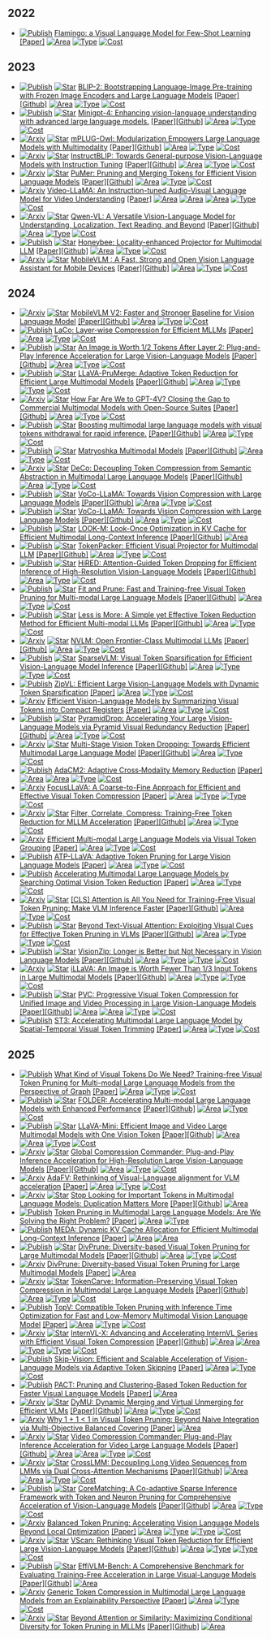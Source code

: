 
## 2022

*  [![Publish](https://img.shields.io/badge/NeurIPS-2022-blue)]() [Flamingo: a Visual Language Model for Few-Shot Learning](https://arxiv.org/abs/2204.14198)
[[Paper]](https://arxiv.org/abs/2204.14198) [![Area](https://img.shields.io/badge/Image_LLM-purple)]() [![Type](https://img.shields.io/badge/Query_Based-green)]() [![Cost](https://img.shields.io/badge/Need_Training-yellow)]()

## 2023

*  [![Publish](https://img.shields.io/badge/ICML-2023-blue)]() [![Star](https://img.shields.io/github/stars/projects/blip2.svg?style=social&label=Star)](https://github.com/projects/blip2) [BLIP-2: Bootstrapping Language-Image Pre-training with Frozen Image Encoders and Large Language Models](https://arxiv.org/abs/2301.12597)
[[Paper]](https://arxiv.org/abs/2301.12597)[[Github]](https://github.com/salesforce/LAVIS/tree/main/projects/blip2) [![Area](https://img.shields.io/badge/Image_LLM-purple)]() [![Type](https://img.shields.io/badge/Query_Based-green)]() [![Cost](https://img.shields.io/badge/Need_Training-yellow)]()
*  [![Publish](https://img.shields.io/badge/ICLR-2024-blue)]() [![Star](https://img.shields.io/github/stars/Vision-CAIR/MiniGPT-4.svg?style=social&label=Star)](https://github.com/Vision-CAIR/MiniGPT-4) [Minigpt-4: Enhancing vision-language understanding with advanced large language models.](https://arxiv.org/abs/2304.10592)
[[Paper]](https://arxiv.org/abs/2304.10592)[[Github]](https://github.com/Vision-CAIR/MiniGPT-4) [![Area](https://img.shields.io/badge/Image_LLM-purple)]() [![Type](https://img.shields.io/badge/Query_Based-green)]() [![Cost](https://img.shields.io/badge/Need_Training-yellow)]()
*  [![Arxiv](https://img.shields.io/badge/arXiv-2023\.04-red)]() [![Star](https://img.shields.io/github/stars/X-PLUG/mPLUG-Owl.svg?style=social&label=Star)](https://github.com/X-PLUG/mPLUG-Owl) [mPLUG-Owl: Modularization Empowers Large Language Models with Multimodality](https://arxiv.org/abs/2304.14178)
[[Paper]](https://arxiv.org/abs/2304.14178)[[Github]](https://github.com/X-PLUG/mPLUG-Owl) [![Area](https://img.shields.io/badge/Image_LLM-purple)]() [![Type](https://img.shields.io/badge/Query_Based-green)]() [![Cost](https://img.shields.io/badge/Need_Training-yellow)]()
*  [![Arxiv](https://img.shields.io/badge/arXiv-2023\.05-red)]() [![Star](https://img.shields.io/github/stars/projects/instructblip.svg?style=social&label=Star)](https://github.com/projects/instructblip) [InstructBLIP: Towards General-purpose Vision-Language Models with Instruction Tuning](https://arxiv.org/abs/2305.06500)
[[Paper]](https://arxiv.org/abs/2305.06500)[[Github]](https://github.com/salesforce/LAVIS/tree/main/projects/instructblip) [![Area](https://img.shields.io/badge/Image_LLM-purple)]() [![Type](https://img.shields.io/badge/Query_Based-green)]() [![Cost](https://img.shields.io/badge/Need_Training-yellow)]()
*  [![Arxiv](https://img.shields.io/badge/arXiv-2023\.05-red)]() [![Star](https://img.shields.io/github/stars/csarron/PuMer.svg?style=social&label=Star)](https://github.com/csarron/PuMer) [PuMer: Pruning and Merging Tokens for Efficient Vision Language Models](https://arxiv.org/abs/2305.17530)
[[Paper]](https://arxiv.org/abs/2305.17530)[[Github]](https://github.com/csarron/PuMer) [![Area](https://img.shields.io/badge/Image_LLM-purple)]() [![Type](https://img.shields.io/badge/Similarity_based-green)]() [![Cost](https://img.shields.io/badge/Need_Training-yellow)]()
*  [![Arxiv](https://img.shields.io/badge/arXiv-2023\.06-red)]() [Video-LLaMA: An Instruction-tuned Audio-Visual Language Model for Video Understanding](https://arxiv.org/abs/2306.02858)
[[Paper]](https://arxiv.org/abs/2306.02858) [![Area](https://img.shields.io/badge/Audio_LLM-purple)]() [![Area](https://img.shields.io/badge/Image_LLM-purple)]() [![Area](https://img.shields.io/badge/Video_LLM-purple)]() [![Type](https://img.shields.io/badge/Query_Based-green)]() [![Cost](https://img.shields.io/badge/Need_Training-yellow)]()
*  [![Arxiv](https://img.shields.io/badge/arXiv-2023\.08-red)]() [![Star](https://img.shields.io/github/stars/QwenLM/Qwen-VL.svg?style=social&label=Star)](https://github.com/QwenLM/Qwen-VL) [Qwen-VL: A Versatile Vision-Language Model for Understanding, Localization, Text Reading, and Beyond](https://arxiv.org/abs/2308.12966)
[[Paper]](https://arxiv.org/abs/2308.12966)[[Github]](https://github.com/QwenLM/Qwen-VL) [![Area](https://img.shields.io/badge/Image_LLM-purple)]() [![Type](https://img.shields.io/badge/Query_Based-green)]() [![Cost](https://img.shields.io/badge/Need_Training-yellow)]()
*  [![Publish](https://img.shields.io/badge/CVPR-2024-blue)]() [![Star](https://img.shields.io/github/stars/khanrc/honeybee?tab=readme-ov-file.svg?style=social&label=Star)](https://github.com/khanrc/honeybee?tab=readme-ov-file) [Honeybee: Locality-enhanced Projector for Multimodal LLM](https://arxiv.org/abs/2312.06742)
[[Paper]](https://arxiv.org/abs/2312.06742)[[Github]](https://github.com/khanrc/honeybee?tab=readme-ov-file) [![Area](https://img.shields.io/badge/Image_LLM-purple)]() [![Type](https://img.shields.io/badge/Transformation_Based-green)]() [![Cost](https://img.shields.io/badge/Need_Training-yellow)]()
*  [![Arxiv](https://img.shields.io/badge/arXiv-2023\.12-red)]() [![Star](https://img.shields.io/github/stars/Meituan-AutoML/MobileVLM.svg?style=social&label=Star)](https://github.com/Meituan-AutoML/MobileVLM) [MobileVLM : A Fast, Strong and Open Vision Language Assistant for Mobile Devices](https://arxiv.org/abs/2312.16886)
[[Paper]](https://arxiv.org/abs/2312.16886)[[Github]](https://github.com/Meituan-AutoML/MobileVLM) [![Area](https://img.shields.io/badge/Image_LLM-purple)]() [![Type](https://img.shields.io/badge/Transformation_Based-green)]() [![Cost](https://img.shields.io/badge/Need_Training-yellow)]()

## 2024

*  [![Arxiv](https://img.shields.io/badge/arXiv-2024\.02-red)]() [![Star](https://img.shields.io/github/stars/Meituan-AutoML/MobileVLM.svg?style=social&label=Star)](https://github.com/Meituan-AutoML/MobileVLM) [MobileVLM V2: Faster and Stronger Baseline for Vision Language Model](https://arxiv.org/abs/2402.03766)
[[Paper]](https://arxiv.org/abs/2402.03766)[[Github]](https://github.com/Meituan-AutoML/MobileVLM) [![Area](https://img.shields.io/badge/Image_LLM-purple)]() [![Type](https://img.shields.io/badge/Transformation_Based-green)]() [![Cost](https://img.shields.io/badge/Need_Training-yellow)]()
*  [![Publish](https://img.shields.io/badge/EMNLP_Findings-2024-blue)]() [LaCo: Layer-wise Compression for Efficient MLLMs](https://arxiv.org/abs/2402.11187)
[[Paper]](https://arxiv.org/abs/2402.11187) [![Area](https://img.shields.io/badge/Image_LLM-purple)]() [![Type](https://img.shields.io/badge/Transformation_Based-green)]() [![Cost](https://img.shields.io/badge/Need_Training-yellow)]()
*  [![Publish](https://img.shields.io/badge/ECCV_Oral-2024-blue)]() [![Star](https://img.shields.io/github/stars/pkunlp-icler/FastV.svg?style=social&label=Star)](https://github.com/pkunlp-icler/FastV) [An Image is Worth 1/2 Tokens After Layer 2: Plug-and-Play Inference Acceleration for Large Vision-Language Models](https://arxiv.org/abs/2403.06764)
[[Paper]](https://arxiv.org/abs/2403.06764)[[Github]](https://github.com/pkunlp-icler/FastV) [![Area](https://img.shields.io/badge/Image_LLM-purple)]() [![Type](https://img.shields.io/badge/Attention_Based-green)]() [![Cost](https://img.shields.io/badge/Training_free-yellow)]()
*  [![Publish](https://img.shields.io/badge/ICCV-2025-blue)]() [![Star](https://img.shields.io/github/stars/42Shawn/LLaVA-PruMerge.svg?style=social&label=Star)](https://github.com/42Shawn/LLaVA-PruMerge) [LLaVA-PruMerge: Adaptive Token Reduction for Efficient Large Multimodal Models](https://arxiv.org/abs/2403.15388)
[[Paper]](https://arxiv.org/abs/2403.15388)[[Github]](https://github.com/42Shawn/LLaVA-PruMerge) [![Area](https://img.shields.io/badge/Image_LLM-purple)]() [![Type](https://img.shields.io/badge/Attention_Based-green)]() [![Type](https://img.shields.io/badge/Transformation_Based-green)]() [![Cost](https://img.shields.io/badge/Training_free-yellow)]()
*  [![Arxiv](https://img.shields.io/badge/arXiv-2024\.04-red)]() [![Star](https://img.shields.io/github/stars/OpenGVLab/InternVL.svg?style=social&label=Star)](https://github.com/OpenGVLab/InternVL) [How Far Are We to GPT-4V? Closing the Gap to Commercial Multimodal Models with Open-Source Suites](https://arxiv.org/abs/2404.16821)
[[Paper]](https://arxiv.org/abs/2404.16821)[[Github]](https://github.com/OpenGVLab/InternVL) [![Area](https://img.shields.io/badge/Image_LLM-purple)]() [![Type](https://img.shields.io/badge/Transformation_Based-green)]() [![Cost](https://img.shields.io/badge/Need_Training-yellow)]()
*  [![Publish](https://img.shields.io/badge/AAAI_oral-2025-blue)]() [![Star](https://img.shields.io/github/stars/lzhxmu/VTW.svg?style=social&label=Star)](https://github.com/lzhxmu/VTW) [Boosting multimodal large language models with visual tokens withdrawal for rapid inference.](https://arxiv.org/abs/2405.05803)
[[Paper]](https://arxiv.org/abs/2405.05803)[[Github]](https://github.com/lzhxmu/VTW) [![Area](https://img.shields.io/badge/Image_LLM-purple)]() [![Type](https://img.shields.io/badge/Attention_Based-green)]() [![Cost](https://img.shields.io/badge/Training_free-yellow)]()
*  [![Publish](https://img.shields.io/badge/ICLR-2025-blue)]() [![Star](https://img.shields.io/github/stars/mu-cai/matryoshka-mm.svg?style=social&label=Star)](https://github.com/mu-cai/matryoshka-mm) [Matryoshka Multimodal Models](https://arxiv.org/abs/2405.17430)
[[Paper]](https://arxiv.org/abs/2405.17430)[[Github]](https://github.com/mu-cai/matryoshka-mm) [![Area](https://img.shields.io/badge/Image_LLM-purple)]() [![Type](https://img.shields.io/badge/Transformation_Based-green)]() [![Cost](https://img.shields.io/badge/Need_Training-yellow)]()
*  [![Arxiv](https://img.shields.io/badge/arXiv-2024\.05-red)]() [![Star](https://img.shields.io/github/stars/yaolinli/DeCo.svg?style=social&label=Star)](https://github.com/yaolinli/DeCo) [DeCo: Decoupling Token Compression from Semantic Abstraction in Multimodal Large Language Models](https://arxiv.org/abs/2405.20985)
[[Paper]](https://arxiv.org/abs/2405.20985)[[Github]](https://github.com/yaolinli/DeCo) [![Area](https://img.shields.io/badge/Image_LLM-purple)]() [![Type](https://img.shields.io/badge/Transformation_Based-green)]() [![Cost](https://img.shields.io/badge/Need_Training-yellow)]()
*  [![Publish](https://img.shields.io/badge/CVPR-2025-blue)]() [![Star](https://img.shields.io/github/stars/Yxxxb/VoCo-LLaMA.svg?style=social&label=Star)](https://github.com/Yxxxb/VoCo-LLaMA) [VoCo-LLaMA: Towards Vision Compression with Large Language Models](https://arxiv.org/abs/2406.12275v2)
[[Paper]](https://arxiv.org/abs/2406.12275v2)[[Github]](https://github.com/Yxxxb/VoCo-LLaMA) [![Area](https://img.shields.io/badge/Image_LLM-purple)]() [![Type](https://img.shields.io/badge/Query_Based-green)]() [![Cost](https://img.shields.io/badge/Need_Training-yellow)]()
*  [![Publish](https://img.shields.io/badge/CVPR-2025-blue)]() [![Star](https://img.shields.io/github/stars/Yxxxb/VoCo-LLaMA.svg?style=social&label=Star)](https://github.com/Yxxxb/VoCo-LLaMA) [VoCo-LLaMA: Towards Vision Compression with Large Language Models](https://arxiv.org/abs/2406.12275)
[[Paper]](https://arxiv.org/abs/2406.12275)[[Github]](https://github.com/Yxxxb/VoCo-LLaMA) [![Area](https://img.shields.io/badge/Image_LLM-purple)]() [![Type](https://img.shields.io/badge/Query_Based-green)]() [![Cost](https://img.shields.io/badge/Need_Training-yellow)]()
*  [![Publish](https://img.shields.io/badge/EMNLP_Findings-2024-blue)]() [![Star](https://img.shields.io/github/stars/SUSTechBruce/LOOK-M.svg?style=social&label=Star)](https://github.com/SUSTechBruce/LOOK-M) [LOOK-M: Look-Once Optimization in KV Cache for Efficient Multimodal Long-Context Inference](https://arxiv.org/abs/2406.18139)
[[Paper]](https://arxiv.org/abs/2406.18139)[[Github]](https://github.com/SUSTechBruce/LOOK-M) [![Area](https://img.shields.io/badge/Image_LLM-purple)]()
*  [![Publish](https://img.shields.io/badge/IJCV-2025-blue)]() [![Star](https://img.shields.io/github/stars/CircleRadon/TokenPacker.svg?style=social&label=Star)](https://github.com/CircleRadon/TokenPacker) [TokenPacker: Efficient Visual Projector for Multimodal LLM](https://arxiv.org/abs/2407.02392)
[[Paper]](https://arxiv.org/abs/2407.02392)[[Github]](https://github.com/CircleRadon/TokenPacker) [![Area](https://img.shields.io/badge/Image_LLM-purple)]() [![Type](https://img.shields.io/badge/Query_Based-green)]() [![Cost](https://img.shields.io/badge/Need_Training-yellow)]()
*  [![Publish](https://img.shields.io/badge/AAAI-2025-blue)]() [![Star](https://img.shields.io/github/stars/hasanar1f/HiRED.svg?style=social&label=Star)](https://github.com/hasanar1f/HiRED) [HiRED: Attention-Guided Token Dropping for Efficient Inference of High-Resolution Vision-Language Models](https://arxiv.org/abs/2408.10945)
[[Paper]](https://arxiv.org/abs/2408.10945)[[Github]](https://github.com/hasanar1f/HiRED) [![Area](https://img.shields.io/badge/Image_LLM-purple)]() [![Type](https://img.shields.io/badge/Transformation_Based-green)]() [![Cost](https://img.shields.io/badge/Training_free-yellow)]()
*  [![Publish](https://img.shields.io/badge/AAAI-2025-blue)]() [![Star](https://img.shields.io/github/stars/ywh187/FitPrune.svg?style=social&label=Star)](https://github.com/ywh187/FitPrune) [Fit and Prune: Fast and Training-free Visual Token Pruning for Multi-modal Large Language Models](https://arxiv.org/abs/2409.10197)
[[Paper]](https://arxiv.org/abs/2409.10197)[[Github]](https://github.com/ywh187/FitPrune) [![Area](https://img.shields.io/badge/Image_LLM-purple)]() [![Type](https://img.shields.io/badge/Attention_Based-green)]() [![Cost](https://img.shields.io/badge/Training_free-yellow)]()
*  [![Publish](https://img.shields.io/badge/COLING-2025-blue)]() [![Star](https://img.shields.io/github/stars/TRIM/.svg?style=social&label=Star)](https://github.com/TRIM/) [Less is More: A Simple yet Effective Token Reduction Method for Efficient Multi-modal LLMs](https://arxiv.org/abs/2409.10994)
[[Paper]](https://arxiv.org/abs/2409.10994)[[Github]](https://github.com/FreedomIntelligence/TRIM/) [![Area](https://img.shields.io/badge/Image_LLM-purple)]() [![Type](https://img.shields.io/badge/Similarity_based-green)]() [![Cost](https://img.shields.io/badge/Training_free-yellow)]()
*  [![Arxiv](https://img.shields.io/badge/arXiv-2024\.09-red)]() [![Star](https://img.shields.io/github/stars/multimodal/nvlm.svg?style=social&label=Star)](https://github.com/multimodal/nvlm) [NVLM: Open Frontier-Class Multimodal LLMs](https://arxiv.org/abs/2409.11402)
[[Paper]](https://arxiv.org/abs/2409.11402)[[Github]](https://github.com/NVIDIA/Megatron-LM/tree/NVLM-1.0/examples/multimodal/nvlm) [![Area](https://img.shields.io/badge/Image_LLM-purple)]() [![Type](https://img.shields.io/badge/Transformation_Based-green)]() [![Cost](https://img.shields.io/badge/Need_Training-yellow)]()
*  [![Publish](https://img.shields.io/badge/ICML-2025-blue)]() [![Star](https://img.shields.io/github/stars/Gumpest/SparseVLMs.svg?style=social&label=Star)](https://github.com/Gumpest/SparseVLMs) [SparseVLM: Visual Token Sparsification for Efficient Vision-Language Model Inference](https://arxiv.org/abs/2410.04417)
[[Paper]](https://arxiv.org/abs/2410.04417)[[Github]](https://github.com/Gumpest/SparseVLMs) [![Area](https://img.shields.io/badge/Image_LLM-purple)]() [![Type](https://img.shields.io/badge/Attention_Based-green)]() [![Type](https://img.shields.io/badge/Query_Based-green)]() [![Cost](https://img.shields.io/badge/Training_free-yellow)]()
*  [![Publish](https://img.shields.io/badge/ICCV-2025-blue)]() [ZipVL: Efficient Large Vision-Language Models with Dynamic Token Sparsification](https://arxiv.org/abs/2410.08584)
[[Paper]](https://arxiv.org/abs/2410.08584) [![Area](https://img.shields.io/badge/Image_LLM-purple)]() [![Type](https://img.shields.io/badge/Attention_Based-green)]() [![Cost](https://img.shields.io/badge/Training_free-yellow)]()
*  [![Arxiv](https://img.shields.io/badge/arXiv-2024\.10-red)]() [Efficient Vision-Language Models by Summarizing Visual Tokens into Compact Registers](https://arxiv.org/abs/2410.14072v1)
[[Paper]](https://arxiv.org/abs/2410.14072v1) [![Area](https://img.shields.io/badge/Image_LLM-purple)]() [![Type](https://img.shields.io/badge/Query_Based-green)]() [![Cost](https://img.shields.io/badge/Need_Training-yellow)]()
*  [![Publish](https://img.shields.io/badge/CVPR-2025-blue)]() [![Star](https://img.shields.io/github/stars/Cooperx521/PyramidDrop.svg?style=social&label=Star)](https://github.com/Cooperx521/PyramidDrop) [PyramidDrop: Accelerating Your Large Vision-Language Models via Pyramid Visual Redundancy Reduction](https://arxiv.org/abs/2410.17247)
[[Paper]](https://arxiv.org/abs/2410.17247)[[Github]](https://github.com/Cooperx521/PyramidDrop) [![Area](https://img.shields.io/badge/Image_LLM-purple)]() [![Type](https://img.shields.io/badge/Attention_Based-green)]() [![Cost](https://img.shields.io/badge/Need_Training,_Training_free-yellow)]()
*  [![Arxiv](https://img.shields.io/badge/arXiv-2024\.11-red)]() [![Star](https://img.shields.io/github/stars/liuting20/MustDrop.svg?style=social&label=Star)](https://github.com/liuting20/MustDrop) [Multi-Stage Vision Token Dropping: Towards Efficient Multimodal Large Language Model](https://arxiv.org/abs/2411.10803)
[[Paper]](https://arxiv.org/abs/2411.10803)[[Github]](https://github.com/liuting20/MustDrop) [![Area](https://img.shields.io/badge/Image_LLM-purple)]() [![Type](https://img.shields.io/badge/Attention_Based-green)]() [![Cost](https://img.shields.io/badge/Training_free-yellow)]()
*  [![Publish](https://img.shields.io/badge/CVPR_Highlight-2025-blue)]() [AdaCM2: Adaptive Cross‑Modality Memory Reduction](https://arxiv.org/abs/2411.12593)
[[Paper]](https://arxiv.org/abs/2411.12593) [![Area](https://img.shields.io/badge/Image_LLM-purple)]() [![Area](https://img.shields.io/badge/Video_LLM-purple)]() [![Type](https://img.shields.io/badge/Query_Based-green)]() [![Cost](https://img.shields.io/badge/Need_Training-yellow)]()
*  [![Arxiv](https://img.shields.io/badge/arXiv-2024\.11-red)]() [FocusLLaVA: A Coarse-to-Fine Approach for Efficient and Effective Visual Token Compression](https://arxiv.org/abs/2411.14228)
[[Paper]](https://arxiv.org/abs/2411.14228) [![Area](https://img.shields.io/badge/Image_LLM-purple)]() [![Type](https://img.shields.io/badge/Attention_Based-green)]() [![Type](https://img.shields.io/badge/Transformation_Based-green)]() [![Cost](https://img.shields.io/badge/Need_Training-yellow)]()
*  [![Arxiv](https://img.shields.io/badge/arXiv-2024\.11-red)]() [![Star](https://img.shields.io/github/stars/kawhiiiileo/FiCoCo.svg?style=social&label=Star)](https://github.com/kawhiiiileo/FiCoCo) [Filter, Correlate, Compress: Training-Free Token Reduction for MLLM Acceleration](https://arxiv.org/abs/2411.17686v3)
[[Paper]](https://arxiv.org/abs/2411.17686v3)[[Github]](https://github.com/kawhiiiileo/FiCoCo) [![Area](https://img.shields.io/badge/Image_LLM-purple)]() [![Type](https://img.shields.io/badge/Attention_Based-green)]() [![Cost](https://img.shields.io/badge/Training_free-yellow)]()
*  [![Arxiv](https://img.shields.io/badge/arXiv-2024\.11-red)]() [Efficient Multi-modal Large Language Models via Visual Token Grouping](https://arxiv.org/abs/2411.17773v1)
[[Paper]](https://arxiv.org/abs/2411.17773v1) [![Area](https://img.shields.io/badge/Image_LLM-purple)]() [![Type](https://img.shields.io/badge/Query_Based-green)]() [![Cost](https://img.shields.io/badge/Need_Training-yellow)]()
*  [![Publish](https://img.shields.io/badge/CVPR-2025-blue)]() [ATP-LLaVA: Adaptive Token Pruning for Large Vision Language Models](https://arxiv.org/abs/2412.00447)
[[Paper]](https://arxiv.org/abs/2412.00447) [![Area](https://img.shields.io/badge/Image_LLM-purple)]() [![Type](https://img.shields.io/badge/Attention_Based-green)]() [![Cost](https://img.shields.io/badge/Need_Training-yellow)]()
*  [![Publish](https://img.shields.io/badge/CVPR-2025-blue)]() [Accelerating Multimodal Large Language Models by Searching Optimal Vision Token Reduction](https://arxiv.org/abs/2412.00556)
[[Paper]](https://arxiv.org/abs/2412.00556) [![Area](https://img.shields.io/badge/Image_LLM-purple)]() [![Type](https://img.shields.io/badge/Attention_Based-green)]() [![Cost](https://img.shields.io/badge/Training_free-yellow)]()
*  [![Arxiv](https://img.shields.io/badge/arXiv-2024\.12-red)]() [![Star](https://img.shields.io/github/stars/Theia-4869/FasterVLM.svg?style=social&label=Star)](https://github.com/Theia-4869/FasterVLM) [[CLS] Attention is All You Need for Training-Free Visual Token Pruning: Make VLM Inference Faster](https://arxiv.org/abs/2412.01818)
[[Paper]](https://arxiv.org/abs/2412.01818)[[Github]](https://github.com/Theia-4869/FasterVLM) [![Area](https://img.shields.io/badge/Image_LLM-purple)]() [![Type](https://img.shields.io/badge/Attention_Based-green)]() [![Cost](https://img.shields.io/badge/Training_free-yellow)]()
*  [![Publish](https://img.shields.io/badge/ICCV-2025-blue)]() [![Star](https://img.shields.io/github/stars/Theia-4869/VisPruner.svg?style=social&label=Star)](https://github.com/Theia-4869/VisPruner) [Beyond Text-Visual Attention: Exploiting Visual Cues for Effective Token Pruning in VLMs](https://arxiv.org/abs/2412.01818)
[[Paper]](https://arxiv.org/abs/2412.01818)[[Github]](https://github.com/Theia-4869/VisPruner) [![Area](https://img.shields.io/badge/Image_LLM-purple)]() [![Type](https://img.shields.io/badge/Attention_Based-green)]() [![Type](https://img.shields.io/badge/Similarity_based-green)]() [![Cost](https://img.shields.io/badge/Training_free-yellow)]()
*  [![Publish](https://img.shields.io/badge/CVPR-2025-blue)]() [![Star](https://img.shields.io/github/stars/dvlab-research/VisionZip.svg?style=social&label=Star)](https://github.com/dvlab-research/VisionZip) [VisionZip: Longer is Better but Not Necessary in Vision Language Models](https://arxiv.org/abs/2412.04467)
[[Paper]](https://arxiv.org/abs/2412.04467)[[Github]](https://github.com/dvlab-research/VisionZip) [![Area](https://img.shields.io/badge/Image_LLM-purple)]() [![Type](https://img.shields.io/badge/Attention_Based-green)]() [![Type](https://img.shields.io/badge/Similarity_based-green)]() [![Cost](https://img.shields.io/badge/Training_free-yellow)]()
*  [![Arxiv](https://img.shields.io/badge/arXiv-2024\.12-red)]() [![Star](https://img.shields.io/github/stars/hulianyuyy/iLLaVA.svg?style=social&label=Star)](https://github.com/hulianyuyy/iLLaVA) [iLLaVA: An Image is Worth Fewer Than 1/3 Input Tokens in Large Multimodal Models](https://arxiv.org/abs/2412.06263)
[[Paper]](https://arxiv.org/abs/2412.06263)[[Github]](https://github.com/hulianyuyy/iLLaVA) [![Area](https://img.shields.io/badge/Image_LLM-purple)]() [![Type](https://img.shields.io/badge/Attention_Based-green)]() [![Type](https://img.shields.io/badge/Similarity_based-green)]() [![Cost](https://img.shields.io/badge/Training_free-yellow)]()
*  [![Publish](https://img.shields.io/badge/CVPR-2025-blue)]() [![Star](https://img.shields.io/github/stars/OpenGVLab/PVC.svg?style=social&label=Star)](https://github.com/OpenGVLab/PVC) [PVC: Progressive Visual Token Compression for Unified Image and Video Processing in Large Vision-Language Models](https://arxiv.org/abs/2412.09613)
[[Paper]](https://arxiv.org/abs/2412.09613)[[Github]](https://github.com/OpenGVLab/PVC) [![Area](https://img.shields.io/badge/Image_LLM-purple)]() [![Area](https://img.shields.io/badge/Video_LLM-purple)]() [![Type](https://img.shields.io/badge/Transformation_Based-green)]() [![Cost](https://img.shields.io/badge/Need_Training-yellow)]()
*  [![Publish](https://img.shields.io/badge/AAAI-2025-blue)]() [ST3: Accelerating Multimodal Large Language Model by Spatial-Temporal Visual Token Trimming](https://arxiv.org/abs/2412.20105)
[[Paper]](https://arxiv.org/abs/2412.20105) [![Area](https://img.shields.io/badge/Image_LLM-purple)]() [![Type](https://img.shields.io/badge/Attention_Based-green)]() [![Cost](https://img.shields.io/badge/Training_free-yellow)]()

## 2025

*  [![Publish](https://img.shields.io/badge/AAAI-2025-blue)]() [What Kind of Visual Tokens Do We Need? Training-free Visual Token Pruning for Multi-modal Large Language Models from the Perspective of Graph](https://arxiv.org/abs/2501.02268)
[[Paper]](https://arxiv.org/abs/2501.02268) [![Area](https://img.shields.io/badge/Image_LLM-purple)]() [![Type](https://img.shields.io/badge/Similarity_based-green)]() [![Cost](https://img.shields.io/badge/Training_free-yellow)]()
*  [![Publish](https://img.shields.io/badge/ICCV-2025-blue)]() [![Star](https://img.shields.io/github/stars/anakin-skywalker-Joseph/Folder.svg?style=social&label=Star)](https://github.com/anakin-skywalker-Joseph/Folder) [FOLDER: Accelerating Multi-modal Large Language Models with Enhanced Performance](https://arxiv.org/abs/2501.02430)
[[Paper]](https://arxiv.org/abs/2501.02430)[[Github]](https://github.com/anakin-skywalker-Joseph/Folder) [![Area](https://img.shields.io/badge/Image_LLM-purple)]() [![Type](https://img.shields.io/badge/Attention_Based-green)]() [![Cost](https://img.shields.io/badge/Training_free-yellow)]()
*  [![Publish](https://img.shields.io/badge/ICLR-2025-blue)]() [![Star](https://img.shields.io/github/stars/ictnlp/LLaVA-Mini.svg?style=social&label=Star)](https://github.com/ictnlp/LLaVA-Mini) [LLaVA-Mini: Efficient Image and Video Large Multimodal Models with One Vision Token](https://arxiv.org/abs/2501.03895)
[[Paper]](https://arxiv.org/abs/2501.03895)[[Github]](https://github.com/ictnlp/LLaVA-Mini) [![Area](https://img.shields.io/badge/Image_LLM-purple)]() [![Area](https://img.shields.io/badge/Video_LLM-purple)]() [![Type](https://img.shields.io/badge/Query_Based-green)]() [![Cost](https://img.shields.io/badge/Need_Training-yellow)]()
*  [![Arxiv](https://img.shields.io/badge/arXiv-2025\.01-red)]() [![Star](https://img.shields.io/github/stars/xuyang-liu16/GlobalCom2.svg?style=social&label=Star)](https://github.com/xuyang-liu16/GlobalCom2) [Global Compression Commander: Plug-and-Play Inference Acceleration for High-Resolution Large Vision-Language Models](https://arxiv.org/abs/2501.05179)
[[Paper]](https://arxiv.org/abs/2501.05179)[[Github]](https://github.com/xuyang-liu16/GlobalCom2) [![Area](https://img.shields.io/badge/Image_LLM-purple)]() [![Type](https://img.shields.io/badge/Attention_Based-green)]() [![Cost](https://img.shields.io/badge/Training_free-yellow)]()
*  [![Arxiv](https://img.shields.io/badge/arXiv-2025\.01-red)]() [AdaFV: Rethinking of Visual-Language alignment for VLM acceleration](https://arxiv.org/abs/2501.09532)
[[Paper]](https://arxiv.org/abs/2501.09532) [![Area](https://img.shields.io/badge/Image_LLM-purple)]() [![Type](https://img.shields.io/badge/Query_Based-green)]() [![Cost](https://img.shields.io/badge/Training_free-yellow)]()
*  [![Arxiv](https://img.shields.io/badge/arXiv-2025\.02-red)]() [![Star](https://img.shields.io/github/stars/ZichenWen1/DART.svg?style=social&label=Star)](https://github.com/ZichenWen1/DART) [Stop Looking for Important Tokens in Multimodal Language Models: Duplication Matters More](https://arxiv.org/abs/2502.11494)
[[Paper]](https://arxiv.org/abs/2502.11494)[[Github]](https://github.com/ZichenWen1/DART) [![Area](https://img.shields.io/badge/Image_LLM-purple)]()
*  [![Publish](https://img.shields.io/badge/ACL_Findings-2025-blue)]() [Token Pruning in Multimodal Large Language Models: Are We Solving the Right Problem?](https://arxiv.org/abs/2502.11501)
[[Paper]](https://arxiv.org/abs/2502.11501) [![Area](https://img.shields.io/badge/Image_LLM-purple)]() [![Type](https://img.shields.io/badge/Attention_Based-green)]()
*  [![Publish](https://img.shields.io/badge/NAACL-2025-blue)]() [MEDA: Dynamic KV Cache Allocation for Efficient
Multimodal Long-Context Inference](https://arxiv.org/abs/2502.17599)
[[Paper]](https://arxiv.org/abs/2502.17599) [![Area](https://img.shields.io/badge/Image_LLM-purple)]() [![Area](https://img.shields.io/badge/Video_LLM-purple)]()
*  [![Publish](https://img.shields.io/badge/CVPR-2025-blue)]() [![Star](https://img.shields.io/github/stars/vbdi/divprune.svg?style=social&label=Star)](https://github.com/vbdi/divprune) [DivPrune: Diversity-based Visual Token Pruning for Large Multimodal Models](https://arxiv.org/abs/2503.02175)
[[Paper]](https://arxiv.org/abs/2503.02175)[[Github]](https://github.com/vbdi/divprune) [![Area](https://img.shields.io/badge/Image_LLM-purple)]() [![Type](https://img.shields.io/badge/Similarity_based-green)]() [![Cost](https://img.shields.io/badge/Training_free-yellow)]()
*  [![Arxiv](https://img.shields.io/badge/arXiv-2025\.03-red)]() [DivPrune: Diversity-based Visual Token Pruning for Large Multimodal Models](https://arxiv.org/pdf/2503.02175)
[[Paper]](https://arxiv.org/pdf/2503.02175) [![Area](https://img.shields.io/badge/Image_LLM-purple)]()
*  [![Arxiv](https://img.shields.io/badge/arXiv-2025\.03-red)]() [![Star](https://img.shields.io/github/stars/ShawnTan86/TokenCarve.svg?style=social&label=Star)](https://github.com/ShawnTan86/TokenCarve) [TokenCarve: Information-Preserving Visual Token Compression in Multimodal Large Language Models](https://arxiv.org/abs/2503.10501)
[[Paper]](https://arxiv.org/abs/2503.10501)[[Github]](https://github.com/ShawnTan86/TokenCarve) [![Area](https://img.shields.io/badge/Image_LLM-purple)]() [![Type](https://img.shields.io/badge/Attention_Based-green)]() [![Cost](https://img.shields.io/badge/Training_free-yellow)]()
*  [![Publish](https://img.shields.io/badge/CVPR-2025-blue)]() [TopV: Compatible Token Pruning with Inference Time Optimization for Fast and Low-Memory Multimodal Vision Language Model](https://arxiv.org/abs/2503.18278)
[[Paper]](https://arxiv.org/abs/2503.18278) [![Area](https://img.shields.io/badge/Image_LLM-purple)]() [![Type](https://img.shields.io/badge/Similarity_based-green)]() [![Cost](https://img.shields.io/badge/Training_free-yellow)]()
*  [![Arxiv](https://img.shields.io/badge/arXiv-2025\.03-red)]() [![Star](https://img.shields.io/github/stars/ludc506/InternVL-X.svg?style=social&label=Star)](https://github.com/ludc506/InternVL-X) [InternVL-X: Advancing and Accelerating InternVL Series with Efficient Visual Token Compression](https://arxiv.org/abs/2503.21307)
[[Paper]](https://arxiv.org/abs/2503.21307)[[Github]](https://github.com/ludc506/InternVL-X) [![Area](https://img.shields.io/badge/Image_LLM-purple)]() [![Area](https://img.shields.io/badge/Video_LLM-purple)]() [![Type](https://img.shields.io/badge/Query_Based-green)]() [![Type](https://img.shields.io/badge/Transformation_Based-green)]() [![Cost](https://img.shields.io/badge/Need_Training-yellow)]()
*  [![Publish](https://img.shields.io/badge/ICCV-2025-blue)]() [Skip-Vision: Efficient and Scalable Acceleration of Vision-Language Models via Adaptive Token Skipping](https://arxiv.org/abs/2503.21817)
[[Paper]](https://arxiv.org/abs/2503.21817) [![Area](https://img.shields.io/badge/Image_LLM-purple)]() [![Type](https://img.shields.io/badge/Similarity_based-green)]() [![Cost](https://img.shields.io/badge/Need_Training-yellow)]()
*  [![Publish](https://img.shields.io/badge/CVPR-2025-blue)]() [PACT: Pruning and Clustering-Based Token Reduction for Faster Visual
Language Models](https://arxiv.org/pdf/2504.08966)
[[Paper]](https://arxiv.org/pdf/2504.08966) [![Area](https://img.shields.io/badge/Image_LLM-purple)]()
*  [![Arxiv](https://img.shields.io/badge/arXiv-2025\.04-red)]() [![Star](https://img.shields.io/github/stars/MikeWangWZHL/dymu.svg?style=social&label=Star)](https://github.com/MikeWangWZHL/dymu) [DyMU: Dynamic Merging and Virtual Unmerging for Efficient VLMs](https://arxiv.org/abs/2504.17040)
[[Paper]](https://arxiv.org/abs/2504.17040)[[Github]](https://github.com/MikeWangWZHL/dymu) [![Area](https://img.shields.io/badge/Image_LLM-purple)]() [![Type](https://img.shields.io/badge/Similarity_based-green)]() [![Cost](https://img.shields.io/badge/Training_free-yellow)]()
*  [![Arxiv](https://img.shields.io/badge/arXiv-2025\.05-red)]() [Why 1 + 1 < 1 in Visual Token Pruning: Beyond Naive Integration via Multi-Objective Balanced Covering](https://arxiv.org/abs/2505.10118)
[[Paper]](https://arxiv.org/abs/2505.10118) [![Area](https://img.shields.io/badge/Image_LLM-purple)]()
*  [![Arxiv](https://img.shields.io/badge/arXiv-2025\.05-red)]() [![Star](https://img.shields.io/github/stars/xuyang-liu16/VidCom2.svg?style=social&label=Star)](https://github.com/xuyang-liu16/VidCom2) [Video Compression Commander: Plug-and-Play Inference Acceleration for Video Large Language Models](https://arxiv.org/abs/2505.14454)
[[Paper]](https://arxiv.org/abs/2505.14454)[[Github]](https://github.com/xuyang-liu16/VidCom2) [![Area](https://img.shields.io/badge/Image_LLM-purple)]() [![Area](https://img.shields.io/badge/Video_LLM-purple)]() [![Type](https://img.shields.io/badge/Similarity_based-green)]() [![Cost](https://img.shields.io/badge/Training_free-yellow)]()
*  [![Arxiv](https://img.shields.io/badge/arXiv-2025\.05-red)]() [![Star](https://img.shields.io/github/stars/shilinyan99/CrossLMM.svg?style=social&label=Star)](https://github.com/shilinyan99/CrossLMM) [CrossLMM: Decoupling Long Video Sequences from
LMMs via Dual Cross-Attention Mechanisms](https://arxiv.org/abs/2505.17020)
[[Paper]](https://arxiv.org/abs/2505.17020)[[Github]](https://github.com/shilinyan99/CrossLMM) [![Area](https://img.shields.io/badge/Image_LLM-purple)]() [![Area](https://img.shields.io/badge/Video_LLM-purple)]() [![Type](https://img.shields.io/badge/Transformation_Based-green)]() [![Cost](https://img.shields.io/badge/Need_Training-yellow)]()
*  [![Publish](https://img.shields.io/badge/ICML-2025-blue)]() [![Star](https://img.shields.io/github/stars/wangqinsi1/2025-ICML-CoreMatching.svg?style=social&label=Star)](https://github.com/wangqinsi1/2025-ICML-CoreMatching) [CoreMatching: A Co-adaptive Sparse Inference Framework with Token and Neuron Pruning for Comprehensive Acceleration of Vision-Language Models](https://arxiv.org/abs/2505.19235)
[[Paper]](https://arxiv.org/abs/2505.19235)[[Github]](https://github.com/wangqinsi1/2025-ICML-CoreMatching) [![Area](https://img.shields.io/badge/Image_LLM-purple)]() [![Type](https://img.shields.io/badge/Attention_Based-green)]() [![Cost](https://img.shields.io/badge/Training_free-yellow)]()
*  [![Arxiv](https://img.shields.io/badge/arXiv-2025\.05-red)]() [Balanced Token Pruning: Accelerating Vision Language Models Beyond Local Optimization](https://arxiv.org/abs/2505.22038)
[[Paper]](https://arxiv.org/abs/2505.22038) [![Area](https://img.shields.io/badge/Image_LLM-purple)]() [![Type](https://img.shields.io/badge/Attention_Based-green)]() [![Type](https://img.shields.io/badge/Similarity_based-green)]() [![Cost](https://img.shields.io/badge/Training_free-yellow)]()
*  [![Arxiv](https://img.shields.io/badge/arXiv-2025\.05-red)]() [![Star](https://img.shields.io/github/stars/main/VScan.svg?style=social&label=Star)](https://github.com/main/VScan) [VScan: Rethinking Visual Token Reduction for Efficient Large Vision-Language Models](https://arxiv.org/abs/2505.22654)
[[Paper]](https://arxiv.org/abs/2505.22654)[[Github]](https://github.com/Tencent/SelfEvolvingAgent/tree/main/VScan) [![Area](https://img.shields.io/badge/Image_LLM-purple)]() [![Type](https://img.shields.io/badge/Attention_Based-green)]() [![Type](https://img.shields.io/badge/Similarity_based-green)]() [![Cost](https://img.shields.io/badge/Training_free-yellow)]()
*  [![Publish](https://img.shields.io/badge/ACL-2025-blue)]() [![Star](https://img.shields.io/github/stars/EffiVLM-Bench/EffiVLM-Bench.svg?style=social&label=Star)](https://github.com/EffiVLM-Bench/EffiVLM-Bench) [EffiVLM-Bench: A Comprehensive Benchmark for Evaluating Training-Free Acceleration in Large Visual-Languge Models](https://arxiv.org/abs/2506.00479)
[[Paper]](https://arxiv.org/abs/2506.00479)[[Github]](https://github.com/EffiVLM-Bench/EffiVLM-Bench) [![Area](https://img.shields.io/badge/Image_LLM-purple)]()
*  [![Arxiv](https://img.shields.io/badge/arXiv-2025\.06-red)]() [Generic Token Compression in Multimodal Large Language Models from an Explainability Perspective](https://arxiv.org/abs/2506.01097v1)
[[Paper]](https://arxiv.org/abs/2506.01097v1) [![Area](https://img.shields.io/badge/Image_LLM-purple)]() [![Type](https://img.shields.io/badge/Similarity_based-green)]() [![Cost](https://img.shields.io/badge/Need_Training-yellow)]()
*  [![Arxiv](https://img.shields.io/badge/arXiv-2025\.06-red)]() [![Star](https://img.shields.io/github/stars/Theia-4869/CDPruner.svg?style=social&label=Star)](https://github.com/Theia-4869/CDPruner) [Beyond Attention or Similarity: Maximizing Conditional Diversity for Token Pruning in MLLMs](https://arxiv.org/abs/2506.10967)
[[Paper]](https://arxiv.org/abs/2506.10967)[[Github]](https://github.com/Theia-4869/CDPruner) [![Area](https://img.shields.io/badge/Image_LLM-purple)]()
